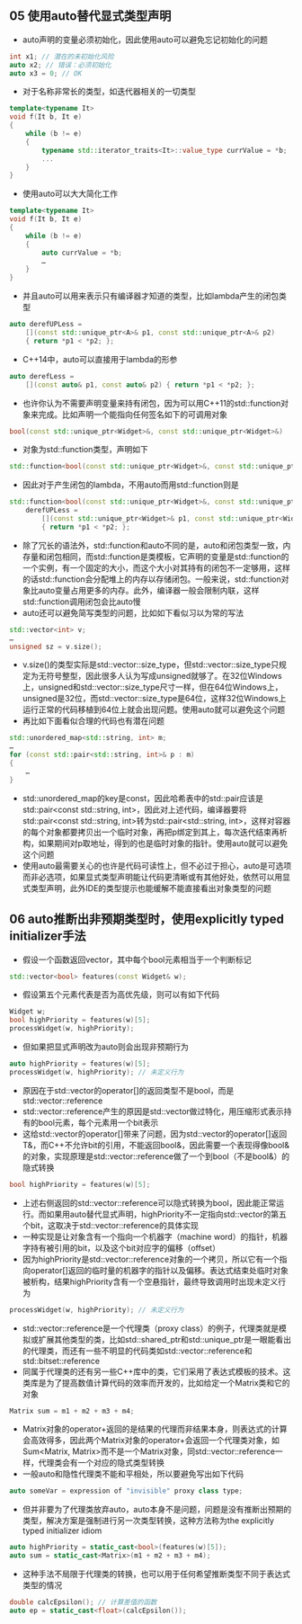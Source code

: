 ## 05 使用auto替代显式类型声明
* auto声明的变量必须初始化，因此使用auto可以避免忘记初始化的问题
```cpp
int x1; // 潜在的未初始化风险
auto x2; // 错误：必须初始化
auto x3 = 0; // OK
```
* 对于名称非常长的类型，如迭代器相关的一切类型
```cpp
template<typename It>
void f(It b, It e)
{
    while (b != e)
    {
        typename std::iterator_traits<It>::value_type currValue = *b;
        ...
    }
}
```
* 使用auto可以大大简化工作
```cpp
template<typename It>
void f(It b, It e)
{
    while (b != e)
    {
        auto currValue = *b;
        …
    }
}
```
* 并且auto可以用来表示只有编译器才知道的类型，比如lambda产生的闭包类型
```cpp
auto derefUPLess =
    [](const std::unique_ptr<A>& p1, const std::unique_ptr<A>& p2)
    { return *p1 < *p2; };
```
* C++14中，auto可以直接用于lambda的形参
```cpp
auto derefLess =
    [](const auto& p1, const auto& p2) { return *p1 < *p2; };
```
* 也许你认为不需要声明变量来持有闭包，因为可以用C++11的std::function对象来完成。比如声明一个能指向任何签名如下的可调用对象
```cpp
bool(const std::unique_ptr<Widget>&, const std::unique_ptr<Widget>&)
```
* 对象为std::function类型，声明如下
```cpp
std::function<bool(const std::unique_ptr<Widget>&, const std::unique_ptr<Widget>&)> func;
```
* 因此对于产生闭包的lambda，不用auto而用std::function则是
```cpp
std::function<bool(const std::unique_ptr<Widget>&, const std::unique_ptr<Widget>&)>
    derefUPLess =
        [](const std::unique_ptr<Widget>& p1, const std::unique_ptr<Widget>& p2)
        { return *p1 < *p2; };
```
* 除了冗长的语法外，std::function和auto不同的是，auto和闭包类型一致，内存量和闭包相同，而std::function是类模板，它声明的变量是std::function的一个实例，有一个固定的大小，而这个大小对其持有的闭包不一定够用，这样的话std::function会分配堆上的内存以存储闭包。一般来说，std::function对象比auto变量占用更多的内存。此外，编译器一般会限制内联，这样std::function调用闭包会比auto慢
* auto还可以避免简写类型的问题，比如如下看似习以为常的写法
```cpp
std::vector<int> v;
…
unsigned sz = v.size();
```
* v.size()的类型实际是std::vector<int>::size_type，但std::vector<int>::size_type只规定为无符号整型，因此很多人认为写成unsigned就够了。在32位Windows上，unsigned和std::vector<int>::size_type尺寸一样，但在64位Windows上，unsigned是32位，而std::vector<int>::size_type是64位，这样32位Windows上运行正常的代码移植到64位上就会出现问题。使用auto就可以避免这个问题
* 再比如下面看似合理的代码也有潜在问题
```cpp
std::unordered_map<std::string, int> m;
…
for (const std::pair<std::string, int>& p : m)
{
    …
}
```
* std::unordered_map的key是const，因此哈希表中的std::pair应该是std::pair<const std::string, int>，因此对上述代码，编译器要将std::pair<const std::string, int>转为std::pair<std::string, int>，这样对容器的每个对象都要拷贝出一个临时对象，再把p绑定到其上，每次迭代结束再析构，如果期间对p取地址，得到的也是临时对象的指针。使用auto就可以避免这个问题
* 使用auto最需要关心的也许是代码可读性上，但不必过于担心，auto是可选项而非必选项，如果显式类型声明能让代码更清晰或有其他好处，依然可以用显式类型声明，此外IDE的类型提示也能缓解不能直接看出对象类型的问题

## 06 auto推断出非预期类型时，使用explicitly typed initializer手法
* 假设一个函数返回vector<bool>，其中每个bool元素相当于一个判断标记
```cpp
std::vector<bool> features(const Widget& w);
```
* 假设第五个元素代表是否为高优先级，则可以有如下代码
```cpp
Widget w;
bool highPriority = features(w)[5];
processWidget(w, highPriority);
```
* 但如果把显式声明改为auto则会出现非预期行为
```cpp
auto highPriority = features(w)[5];
processWidget(w, highPriority); // 未定义行为
```
* 原因在于std::vector<bool>的operator[]的返回类型不是bool，而是std::vector<bool>::reference
* std::vector<bool>::reference产生的原因是std::vector<bool>做过特化，用压缩形式表示持有的bool元素，每个元素用一个bit表示
* 这给std::vector<bool>的operator[]带来了问题，因为std::vector<T>的operator[]返回T&，而C++不允许bit的引用，不能返回bool&，因此需要一个表现得像bool&的对象，实现原理是std::vector<bool>::reference做了一个到bool（不是bool&）的隐式转换
```cpp
bool highPriority = features(w)[5];
```
* 上述右侧返回的std::vector<bool>::reference可以隐式转换为bool，因此能正常运行。而如果用auto替代显式声明，highPriority不一定指向std::vector<bool>的第五个bit，这取决于std::vector<bool>::reference的具体实现
* 一种实现是让对象含有一个指向一个机器字（machine word）的指针，机器字持有被引用的bit，以及这个bit对应字的偏移（offset）
* 因为highPriority是std::vector<bool>::reference对象的一个拷贝，所以它有一个指向operator[]返回的临时量的机器字的指针以及偏移。表达式结束处临时对象被析构，结果highPriority含有一个空悬指针，最终导致调用时出现未定义行为
```cpp
processWidget(w, highPriority); // 未定义行为
```
* std::vector<bool>::reference是一个代理类（proxy class）的例子，代理类就是模拟或扩展其他类型的类，比如std::shared_ptr和std::unique_ptr是一眼能看出的代理类，而还有一些不明显的代码类如std::vector<bool>::reference和std::bitset::reference
* 同属于代理类的还有另一些C++库中的类，它们采用了表达式模板的技术。这类库是为了提高数值计算代码的效率而开发的，比如给定一个Matrix类和它的对象
```cpp
Matrix sum = m1 + m2 + m3 + m4;
```
* Matrix对象的operator+返回的是结果的代理而非结果本身，则表达式的计算会高效得多，因此两个Matrix对象的operator+会返回一个代理类对象，如Sum<Matrix, Matrix>而不是一个Matrix对象，同std::vector<bool>::reference一样，代理类会有一个对应的隐式类型转换
* 一般auto和隐性代理类不能和平相处，所以要避免写出如下代码
```cpp
auto someVar = expression of "invisible" proxy class type;
```
* 但并非要为了代理类放弃auto，auto本身不是问题，问题是没有推断出预期的类型，解决方案是强制进行另一次类型转换，这种方法称为the explicitly typed initializer idiom
```cpp
auto highPriority = static_cast<bool>(features(w)[5]);
auto sum = static_cast<Matrix>(m1 + m2 + m3 + m4);
```
* 这种手法不局限于代理类的转换，也可以用于任何希望推断类型不同于表达式类型的情况
```cpp
double calcEpsilon(); // 计算差值的函数
auto ep = static_cast<float>(calcEpsilon());
```
